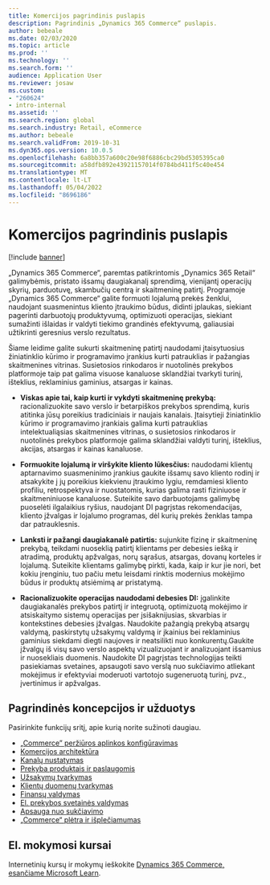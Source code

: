 ```yaml
---
title: Komercijos pagrindinis puslapis
description: Pagrindinis „Dynamics 365 Commerce“ puslapis.
author: bebeale
ms.date: 02/03/2020
ms.topic: article
ms.prod: ''
ms.technology: ''
ms.search.form: ''
audience: Application User
ms.reviewer: josaw
ms.custom:
- "260624"
- intro-internal
ms.assetid: ''
ms.search.region: global
ms.search.industry: Retail, eCommerce
ms.author: bebeale
ms.search.validFrom: 2019-10-31
ms.dyn365.ops.version: 10.0.5
ms.openlocfilehash: 6a8bb357a600c20e98f6886cbc29bd5305395ca0
ms.sourcegitcommit: a58dfb892e43921157014f0784bd411f5c40e454
ms.translationtype: MT
ms.contentlocale: lt-LT
ms.lasthandoff: 05/04/2022
ms.locfileid: "8696186"
---
```

# <a name="commerce-home-page"></a>Komercijos pagrindinis puslapis

[!include [banner](includes/banner.md)]

„Dynamics 365 Commerce“, paremtas patikrintomis „Dynamics 365 Retail“ galimybėmis, pristato išsamų daugiakanalį sprendimą, vienijantį operacijų skyrių, parduotuvę, skambučių centrą ir skaitmeninę patirtį. Programoje „Dynamics 365 Commerce“ galite formuoti lojalumą prekės ženklui, naudojant suasmenintus kliento įtraukimo būdus, didinti įplaukas, siekiant pagerinti darbuotojų produktyvumą, optimizuoti operacijas, siekiant sumažinti išlaidas ir valdyti tiekimo grandinės efektyvumą, galiausiai užtikrinti geresnius verslo rezultatus.

Šiame leidime galite sukurti skaitmeninę patirtį naudodami įtaisytuosius žiniatinklio kūrimo ir programavimo įrankius kurti patrauklias ir pažangias skaitmenines vitrinas. Susietosios rinkodaros ir nuotolinės prekybos platformoje taip pat galima visuose kanaluose sklandžiai tvarkyti turinį, išteklius, reklaminius gaminius, atsargas ir kainas.

- **Viskas apie tai, kaip kurti ir vykdyti skaitmeninę prekybą:** racionalizuokite savo verslo ir betarpiškos prekybos sprendimą, kuris atitinka jūsų poreikius tradiciniais ir naujais kanalais. Įtaisytieji žiniatinklio kūrimo ir programavimo įrankiais galima kurti patrauklias intelektualiąsias skaitmenines vitrinas, o susietosios rinkodaros ir nuotolinės prekybos platformoje galima sklandžiai valdyti turinį, išteklius, akcijas, atsargas ir kainas kanaluose.

- **Formuokite lojalumą ir viršykite kliento lūkesčius:** naudodami klientų aptarnavimo suasmeninimo įrankius gaukite išsamų savo kliento rodinį ir atsakykite į jų poreikius kiekvienu įtraukimo lygiu, remdamiesi kliento profiliu, retrospektyva ir nuostatomis, kurias galima rasti fiziniuose ir skaitmeniniuose kanaluose. Suteikite savo darbuotojams galimybę puoselėti ilgalaikius ryšius, naudojant DI pagrįstas rekomendacijas, kliento įžvalgas ir lojalumo programas, dėl kurių prekės ženklas tampa dar patrauklesnis.

- **Lanksti ir pažangi daugiakanalė patirtis:** sujunkite fizinę ir skaitmeninę prekybą, teikdami nuoseklią patirtį klientams per debesies iešką ir atradimą, produktų apžvalgas, norų sąrašus, atsargas, dovanų korteles ir lojalumą. Suteikite klientams galimybę pirkti, kada, kaip ir kur jie nori, bet kokiu įrenginiu, tuo pačiu metu leisdami rinktis modernius mokėjimo būdus ir produktų atsiėmimą ar pristatymą.

- **Racionalizuokite operacijas naudodami debesies DI:** įgalinkite daugiakanalės prekybos patirtį ir integruotą, optimizuotą mokėjimo ir atsiskaitymo sistemų operacijas per įsišaknijusias, skvarbias ir kontekstines debesies įžvalgas. Naudokite pažangią prekybą atsargų valdymą, paskirstytų užsakymų valdymą ir įkainius bei reklaminius gaminius siekdami diegti naujoves ir neatsilikti nuo konkurentų.Gaukite įžvalgų iš visų savo verslo aspektų vizualizuojant ir analizuojant išsamius ir nuosekliais duomenis. Naudokite DI pagrįstas technologijas teikti pasiekiamas svetaines, apsaugoti savo verslą nuo sukčiavimo atliekant mokėjimus ir efektyviai moderuoti vartotojo sugeneruotą turinį, pvz., įvertinimus ir apžvalgas.

## <a name="core-concepts-and-tasks"></a>Pagrindinės koncepcijos ir užduotys

Pasirinkite funkcijų sritį, apie kurią norite sužinoti daugiau.

- [„Commerce” peržiūros aplinkos konfigūravimas](provisioning-guide.md)
- [Komercijos architektūra](./commerce-architecture.md)
- [Kanalų nustatymas](channels-overview.md)
- [Prekyba produktais ir paslaugomis](set-up-retail-products.md)
- [Užsakymų tvarkymas](Order-fulfillment-overview.md)
- [Klientų duomenų tvarkymas](set-up-customer-loyalty-program.md)
- [Finansų valdymas](retail-statements.md)
- [El. prekybos svetainės valdymas](online-store-overview.md)
- [Apsauga nuo sukčiavimo](dev-itpro/DFP.md)
- [„Commerce“ plėtra ir išplečiamumas](dev-itpro/dev-retail-home-page.md)

## <a name="elearning-courses"></a>El. mokymosi kursai

Internetinių kursų ir mokymų ieškokite [Dynamics 365 Commerce, esančiame Microsoft Learn](/learn/browse/?expanded=dynamics-365&products=dynamics-commerce&resource_type=learning%20path).
